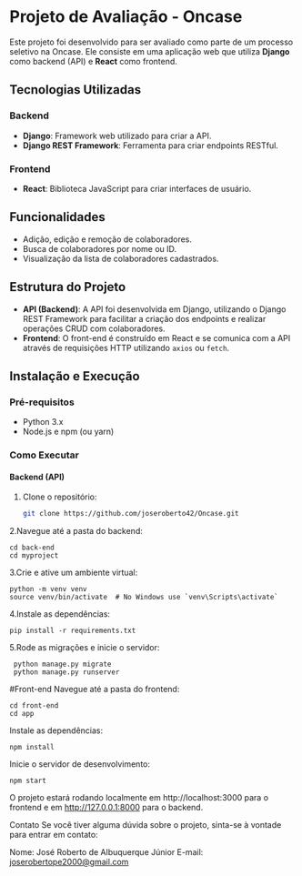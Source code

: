 # Projeto de Avaliação - Oncase

Este projeto foi desenvolvido para ser avaliado como parte de um processo seletivo na Oncase. Ele consiste em uma aplicação web que utiliza **Django** como backend (API) e **React** como frontend.

## Tecnologias Utilizadas

### Backend
- **Django**: Framework web utilizado para criar a API.
- **Django REST Framework**: Ferramenta para criar endpoints RESTful.

### Frontend
- **React**: Biblioteca JavaScript para criar interfaces de usuário.

## Funcionalidades

- Adição, edição e remoção de colaboradores.
- Busca de colaboradores por nome ou ID.
- Visualização da lista de colaboradores cadastrados.

## Estrutura do Projeto

- **API (Backend)**: A API foi desenvolvida em Django, utilizando o Django REST Framework para facilitar a criação dos endpoints e realizar operações CRUD com colaboradores.
- **Frontend**: O front-end é construído em React e se comunica com a API através de requisições HTTP utilizando `axios` ou `fetch`.

## Instalação e Execução

### Pré-requisitos

- Python 3.x
- Node.js e npm (ou yarn)

### Como Executar

#### Backend (API)
1. Clone o repositório:
   ```bash
   git clone https://github.com/joseroberto42/Oncase.git

2.Navegue até a pasta do backend:

    cd back-end
    cd myproject
    
3.Crie e ative um ambiente virtual:

    python -m venv venv
    source venv/bin/activate  # No Windows use `venv\Scripts\activate`
    
4.Instale as dependências:

    pip install -r requirements.txt
   
5.Rode as migrações e inicie o servidor:

     python manage.py migrate
     python manage.py runserver
     
#Front-end
Navegue até a pasta do frontend:

    cd front-end
    cd app
    
Instale as dependências:
   
    npm install
    
Inicie o servidor de desenvolvimento:

    npm start
O projeto estará rodando localmente em http://localhost:3000 para o frontend e em http://127.0.0.1:8000 para o backend.

Contato
Se você tiver alguma dúvida sobre o projeto, sinta-se à vontade para entrar em contato:

Nome: José Roberto de Albuquerque Júnior
E-mail: joserobertope2000@gmail.com

